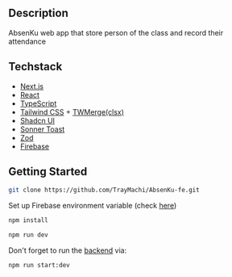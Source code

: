 ## Description

AbsenKu web app that store person of the class and record their attendance

## Techstack

- [Next.js](https://nextjs.org/)
- [React](https://react.dev/)
- [TypeScript](https://www.typescriptlang.org/)
- [Tailwind CSS](https://tailwindcss.com/) + [TWMerge(clsx)](https://medium.com/@nomanfareed681/simplify-your-tailwind-css-class-management-with-merge-and-clsx-42f1e2458fd8)
- [Shadcn UI](http://ui.shadcn.com/docs)
- [Sonner Toast](https://sonner.emilkowal.ski/)
- [Zod](https://zod.dev/)
- [Firebase](https://firebase.google.com/products/hosting/)

## Getting Started


```bash
git clone https://github.com/TrayMachi/AbsenKu-fe.git
```

Set up Firebase environment variable (check [here](.env.example))

```bash
npm install
```

```bash
npm run dev
```

Don't forget to run the [backend](https://github.com/TrayMachi/AbsenKu-Be) via:
```bash
npm run start:dev
```
